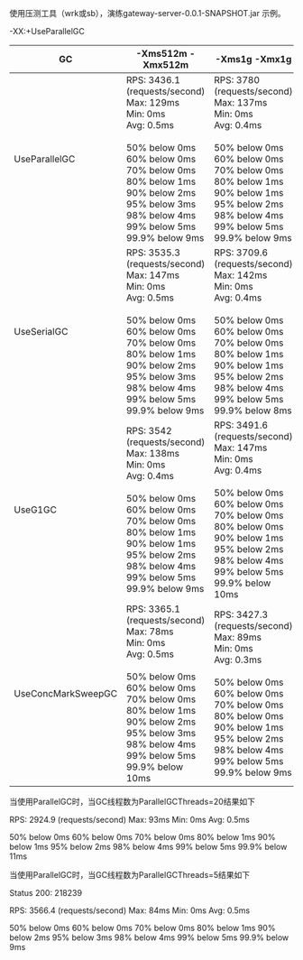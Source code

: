

  使用压测工具（wrk或sb），演练gateway-server-0.0.1-SNAPSHOT.jar 示例。  

-XX:+UseParallelGC

| GC                 | -Xms512m -Xmx512m                                            | -Xms1g -Xmx1g                                                | -Xms2g -Xmx2g                                                |
| ------------------ | ------------------------------------------------------------ | ------------------------------------------------------------ | ------------------------------------------------------------ |
| UseParallelGC      | RPS: 3436.1 (requests/second)<br/>Max: 129ms<br/>Min: 0ms<br/>Avg: 0.5ms<br/><br/>  50%   below 0ms<br/>  60%   below 0ms<br/>  70%   below 0ms<br/>  80%   below 1ms<br/>  90%   below 2ms<br/>  95%   below 3ms<br/>  98%   below 4ms<br/>  99%   below 5ms<br/>99.9%   below 9ms | RPS: 3780 (requests/second)<br/>Max: 137ms<br/>Min: 0ms<br/>Avg: 0.4ms<br/><br/>  50%   below 0ms<br/>  60%   below 0ms<br/>  70%   below 0ms<br/>  80%   below 1ms<br/>  90%   below 1ms<br/>  95%   below 2ms<br/>  98%   below 4ms<br/>  99%   below 5ms<br/>99.9%   below 9ms | RPS: 3607.2 (requests/second)<br/>Max: 150ms<br/>Min: 0ms<br/>Avg: 0.4ms<br/><br/>  50%   below 0ms<br/>  60%   below 0ms<br/>  70%   below 0ms<br/>  80%   below 1ms<br/>  90%   below 1ms<br/>  95%   below 2ms<br/>  98%   below 4ms<br/>  99%   below 5ms<br/>99.9%   below 9ms |
| UseSerialGC        | RPS: 3535.3 (requests/second)<br/>Max: 147ms<br/>Min: 0ms<br/>Avg: 0.5ms<br/><br/>  50%   below 0ms<br/>  60%   below 0ms<br/>  70%   below 0ms<br/>  80%   below 1ms<br/>  90%   below 2ms<br/>  95%   below 3ms<br/>  98%   below 4ms<br/>  99%   below 5ms<br/>99.9%   below 9ms | RPS: 3709.6 (requests/second)<br/>Max: 142ms<br/>Min: 0ms<br/>Avg: 0.4ms<br/><br/>  50%   below 0ms<br/>  60%   below 0ms<br/>  70%   below 0ms<br/>  80%   below 1ms<br/>  90%   below 1ms<br/>  95%   below 2ms<br/>  98%   below 4ms<br/>  99%   below 5ms<br/>99.9%   below 8ms | RPS: 3610.8 (requests/second)<br/>Max: 148ms<br/>Min: 0ms<br/>Avg: 0.5ms<br/><br/>  50%   below 0ms<br/>  60%   below 0ms<br/>  70%   below 0ms<br/>  80%   below 1ms<br/>  90%   below 1ms<br/>  95%   below 2ms<br/>  98%   below 4ms<br/>  99%   below 5ms<br/>99.9%   below 9ms |
| UseG1GC            | RPS: 3542 (requests/second)<br/>Max: 138ms<br/>Min: 0ms<br/>Avg: 0.4ms<br/><br/>  50%   below 0ms<br/>  60%   below 0ms<br/>  70%   below 0ms<br/>  80%   below 1ms<br/>  90%   below 1ms<br/>  95%   below 2ms<br/>  98%   below 4ms<br/>  99%   below 5ms<br/>99.9%   below 9ms | RPS: 3491.6 (requests/second)<br/>Max: 147ms<br/>Min: 0ms<br/>Avg: 0.4ms<br/><br/>  50%   below 0ms<br/>  60%   below 0ms<br/>  70%   below 0ms<br/>  80%   below 0ms<br/>  90%   below 1ms<br/>  95%   below 2ms<br/>  98%   below 4ms<br/>  99%   below 5ms<br/>99.9%   below 10ms | RPS: 3589.9 (requests/second)<br/>Max: 118ms<br/>Min: 0ms<br/>Avg: 0.4ms<br/><br/>  50%   below 0ms<br/>  60%   below 0ms<br/>  70%   below 0ms<br/>  80%   below 1ms<br/>  90%   below 1ms<br/>  95%   below 2ms<br/>  98%   below 4ms<br/>  99%   below 5ms<br/>99.9%   below 9ms |
| UseConcMarkSweepGC | RPS: 3365.1 (requests/second)<br/>Max: 78ms<br/>Min: 0ms<br/>Avg: 0.5ms<br/><br/>  50%   below 0ms<br/>  60%   below 0ms<br/>  70%   below 0ms<br/>  80%   below 1ms<br/>  90%   below 2ms<br/>  95%   below 3ms<br/>  98%   below 4ms<br/>  99%   below 5ms<br/>99.9%   below 10ms | RPS: 3427.3 (requests/second)<br/>Max: 89ms<br/>Min: 0ms<br/>Avg: 0.3ms<br/><br/>  50%   below 0ms<br/>  60%   below 0ms<br/>  70%   below 0ms<br/>  80%   below 0ms<br/>  90%   below 1ms<br/>  95%   below 2ms<br/>  98%   below 4ms<br/>  99%   below 5ms<br/>99.9%   below 9ms | RPS: 3329 (requests/second)<br/>Max: 89ms<br/>Min: 0ms<br/>Avg: 0.5ms<br/><br/>  50%   below 0ms<br/>  60%   below 0ms<br/>  70%   below 0ms<br/>  80%   below 1ms<br/>  90%   below 2ms<br/>  95%   below 3ms<br/>  98%   below 4ms<br/>  99%   below 5ms<br/>99.9%   below 9ms |

当使用ParallelGC时，当GC线程数为ParallelGCThreads=20结果如下

RPS: 2924.9 (requests/second)
Max: 93ms
Min: 0ms
Avg: 0.5ms

  50%   below 0ms
  60%   below 0ms
  70%   below 0ms
  80%   below 1ms
  90%   below 1ms
  95%   below 2ms
  98%   below 4ms
  99%   below 5ms
99.9%   below 11ms

当使用ParallelGC时，当GC线程数为ParallelGCThreads=5结果如下

Status 200:    218239

RPS: 3566.4 (requests/second)
Max: 84ms
Min: 0ms
Avg: 0.5ms

  50%   below 0ms
  60%   below 0ms
  70%   below 0ms
  80%   below 1ms
  90%   below 2ms
  95%   below 3ms
  98%   below 4ms
  99%   below 5ms
99.9%   below 9ms

